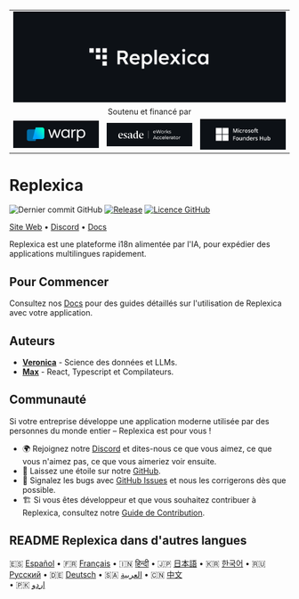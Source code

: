 <table width="100%">
    <tr>
        <td colspan="3">
            <a href="https://replexica.com">
                <img src="/content/banner.dark.png" width="100%" />
            </a>
        </td>
    </tr>
    <tr>
        <td colspan="3" align="center">
            Soutenu et financé par
        </td>
    </tr>
    <tr>
        <td width="33%">
            <a target="_blank" href="https://www.warp.dev/?utm_source=github&utm_medium=referral&utm_campaign=replexica_20240626">
                <img src="/content/warp.dark.png" />
            </a>
        </td>
        <td width="33%">
            <a target="_blank" href="https://www.esade.edu/en/learning-innovation/rambla/eworks">
                <img src="/content/eworks.dark.png" />
            </a>
        </td>
        <td width="33%">
            <a target="_blank" href="https://foundershub.startups.microsoft.com">
                <img src="/content/ms-f-hub.dark.png" />
            </a>
        </td>
    </tr>
</table>

# Replexica

![Dernier commit GitHub](https://img.shields.io/github/last-commit/replexica/replexica)
[![Release](https://github.com/replexica/replexica/actions/workflows/release.yml/badge.svg)](https://github.com/replexica/replexica/actions/workflows/release.yml)
[![Licence GitHub](https://img.shields.io/github/license/replexica/replexica)](https://github.com/replexica/replexica/blob/main/LICENSE.md)

[Site Web](https://replexica.com) •
[Discord](https://replexica.com/go/discord) •
[Docs](https://replexica.com/go/docs)

Replexica est une plateforme i18n alimentée par l'IA, pour expédier des applications multilingues rapidement.

## Pour Commencer

Consultez nos [Docs](https://replexica.com/go/docs) pour des guides détaillés sur l'utilisation de Replexica avec votre application.

## Auteurs

* **[Veronica](https://github.com/vrcprl)** - Science des données et LLMs.
* **[Max](https://github.com/maxprilutskiy)** - React, Typescript et Compilateurs.

## Communauté

Si votre entreprise développe une application moderne utilisée par des personnes du monde entier – Replexica est pour vous !

* 🌍 Rejoignez notre [Discord](https://discord.gg/GeK6AuSqzw) et dites-nous ce que vous aimez, ce que vous n'aimez pas, ce que vous aimeriez voir ensuite.
* 🌟 Laissez une étoile sur notre [GitHub](https://github.com/replexica/replexica).
* 🐞 Signalez les bugs avec [GitHub Issues](https://github.com/replexica/replexica/issues) et nous les corrigerons dès que possible.
* 🏗️ Si vous êtes développeur et que vous souhaitez contribuer à Replexica, consultez notre [Guide de Contribution](./CONTRIBUTING.md).

## README Replexica dans d'autres langues

🇪🇸 [Español](/readme/es.md) •
🇫🇷 [Français](/readme/fr.md) •
🇮🇳 [हिन्दी](/readme/hi.md) •
🇯🇵 [日本語](/readme/ja.md) •
🇰🇷 [한국어](/readme/ko.md) •
🇷🇺 [Русский](/readme/ru.md) •
🇩🇪 [Deutsch](/readme/de.md) •
🇸🇦 [العربية](/readme/ar.md) •
🇨🇳 [中文](/readme/zh.md)<br> •
🇵🇰 [اردو](/readme/ur.md)
